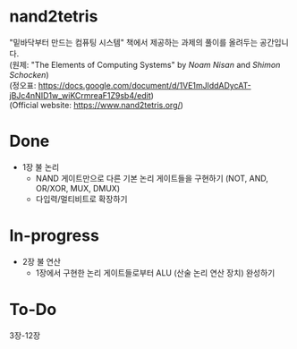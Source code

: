 # nand2tetris
"밑바닥부터 만드는 컴퓨팅 시스템" 책에서 제공하는 과제의 풀이를 올려두는 공간입니다.  
(원제: "The Elements of Computing Systems" by _Noam Nisan_ and _Shimon Schocken_)  
(정오표: https://docs.google.com/document/d/1VE1mJlddADycAT-jBJc4nNID1w_wiKCrmreaF1Z9sb4/edit)  
(Official website: https://www.nand2tetris.org/)

# Done
* 1장 불 논리
  - NAND 게이트만으로 다른 기본 논리 게이트들을 구현하기 (NOT, AND, OR/XOR, MUX, DMUX)
  - 다입력/멀티비트로 확장하기

# In-progress
* 2장 불 연산
  - 1장에서 구현한 논리 게이트들로부터 ALU (산술 논리 연산 장치) 완성하기
# To-Do
3장-12장
